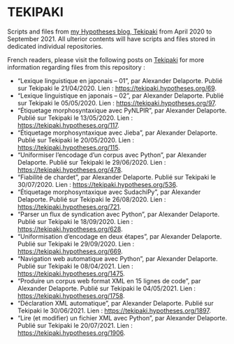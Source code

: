 # TEKIPAKI

Scripts and files from [my Hypotheses blog, Tekipaki](https://tekipaki.hypotheses.org/) from April 2020 to September 2021.
All ulterior contents will have scripts and files stored in dedicated individual repositories.

French readers, please visit the following posts on [Tekipaki](https://tekipaki.hypotheses.org/) for more information regarding files from this repository :

* “Lexique linguistique en japonais – 01”, par Alexander Delaporte. Publié sur Tekipaki le 21/04/2020. Lien : https://tekipaki.hypotheses.org/69.
* “Lexique linguistique en japonais – 02”, par Alexander Delaporte. Publié sur Tekipaki le 05/05/2020. Lien : https://tekipaki.hypotheses.org/97.
* “Étiquetage morphosyntaxique avec PyNLPIR”, par Alexander Delaporte. Publié sur Tekipaki le 13/05/2020. Lien : https://tekipaki.hypotheses.org/117.
* “Étiquetage morphosyntaxique avec Jieba”, par Alexander Delaporte. Publié sur Tekipaki le 20/05/2020. Lien : https://tekipaki.hypotheses.org/115.
* “Uniformiser l’encodage d’un corpus avec Python”, par Alexander Delaporte. Publié sur Tekipaki le 29/06/2020. Lien : https://tekipaki.hypotheses.org/478.
* “Fiabilité de chardet”, par Alexander Delaporte. Publié sur Tekipaki le 30/07/2020. Lien : https://tekipaki.hypotheses.org/536.
* “Étiquetage morphosyntaxique avec SudachiPy”, par Alexander Delaporte. Publié sur Tekipaki le 26/08/2020. Lien : https://tekipaki.hypotheses.org/721.
* “Parser un flux de syndication avec Python”, par Alexander Delaporte. Publié sur Tekipaki le 18/09/2020. Lien : https://tekipaki.hypotheses.org/628.
* “Uniformisation d’encodage en deux étapes”, par Alexander Delaporte. Publié sur Tekipaki le 29/09/2020. Lien : https://tekipaki.hypotheses.org/669.
* “Navigation web automatique avec Python”, par Alexander Delaporte. Publié sur Tekipaki le 08/04/2021. Lien : https://tekipaki.hypotheses.org/1475.
* “Produire un corpus web format XML en 15 lignes de code”, par Alexander Delaporte. Publié sur Tekipaki le 04/05/2021. Lien : https://tekipaki.hypotheses.org/1758.
* “Déclaration XML automatique”, par Alexander Delaporte. Publié sur Tekipaki le 30/06/2021. Lien : https://tekipaki.hypotheses.org/1897.
* “Lire (et modifier) un fichier XML avec Python”, par Alexander Delaporte. Publié sur Tekipaki le 20/07/2021. Lien : https://tekipaki.hypotheses.org/1906.
